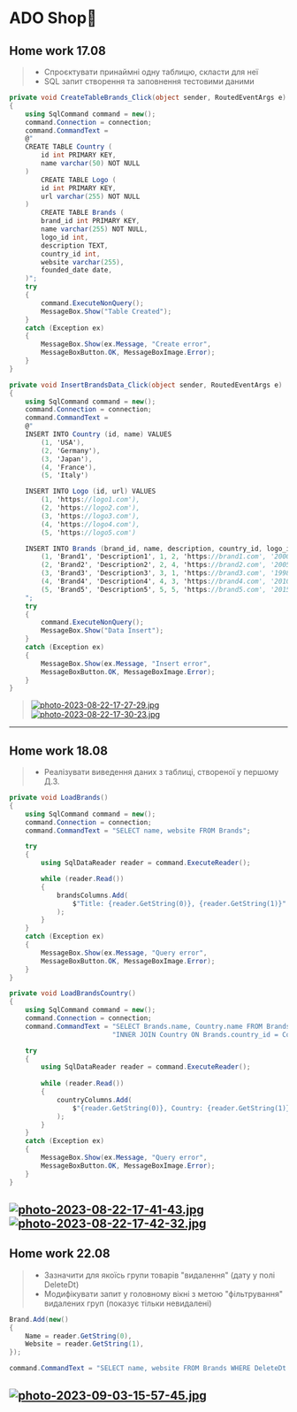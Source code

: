 # ADO Shop:department_store:
## Home work 17.08
> * Спроєктувати принаймні одну таблицю, скласти для неї 
> * SQL запит створення та заповнення тестовими даними
```cs
private void CreateTableBrands_Click(object sender, RoutedEventArgs e)
{
    using SqlCommand command = new();
    command.Connection = connection;
    command.CommandText =
    @"
    CREATE TABLE Country (
        id int PRIMARY KEY,
        name varchar(50) NOT NULL
    )
        CREATE TABLE Logo (
        id int PRIMARY KEY,
        url varchar(255) NOT NULL
    )
        CREATE TABLE Brands (
        brand_id int PRIMARY KEY,
        name varchar(255) NOT NULL,
        logo_id int,
        description TEXT,
        country_id int,
        website varchar(255),
        founded_date date,                    
    )";
    try
    {
        command.ExecuteNonQuery();
        MessageBox.Show("Table Created");
    }
    catch (Exception ex)
    {
        MessageBox.Show(ex.Message, "Create error",
        MessageBoxButton.OK, MessageBoxImage.Error);
    }
}
```
```cs
private void InsertBrandsData_Click(object sender, RoutedEventArgs e)
{
    using SqlCommand command = new();
    command.Connection = connection;
    command.CommandText =
    @"
    INSERT INTO Country (id, name) VALUES
        (1, 'USA'),
        (2, 'Germany'),
        (3, 'Japan'),
        (4, 'France'),
        (5, 'Italy')

    INSERT INTO Logo (id, url) VALUES
        (1, 'https://logo1.com'),           
        (2, 'https://logo2.com'),           
        (3, 'https://logo3.com'),           
        (4, 'https://logo4.com'),           
        (5, 'https://logo5.com')            

    INSERT INTO Brands (brand_id, name, description, country_id, logo_id, website, founded_date) VALUES
        (1, 'Brand1', 'Description1', 1, 2, 'https://brand1.com', '2000-01-01'),
        (2, 'Brand2', 'Description2', 2, 4, 'https://brand2.com', '2005-02-15'),
        (3, 'Brand3', 'Description3', 3, 1, 'https://brand3.com', '1998-07-10'),
        (4, 'Brand4', 'Description4', 4, 3, 'https://brand4.com', '2010-03-20'),
        (5, 'Brand5', 'Description5', 5, 5, 'https://brand5.com', '2015-11-05')
    ";
    try
    {
        command.ExecuteNonQuery();
        MessageBox.Show("Data Insert");
    }
    catch (Exception ex)
    {
        MessageBox.Show(ex.Message, "Insert error",
        MessageBoxButton.OK, MessageBoxImage.Error);
    }
}
```
> [![photo-2023-08-22-17-27-29.jpg](https://i.postimg.cc/g08J1nn8/photo-2023-08-22-17-27-29.jpg)](https://postimg.cc/hJ4cd48t)
> [![photo-2023-08-22-17-30-23.jpg](https://i.postimg.cc/x84nX2X9/photo-2023-08-22-17-30-23.jpg)](https://postimg.cc/JHZ9FS3F)
----
## Home work 18.08
> * Реалізувати виведення даних з таблиці, створеної у першому Д.З.
```cs
private void LoadBrands()
{            
    using SqlCommand command = new();
    command.Connection = connection;
    command.CommandText = "SELECT name, website FROM Brands";

    try
    {
        using SqlDataReader reader = command.ExecuteReader();

        while (reader.Read())
        {
            brandsColumns.Add(
                $"Title: {reader.GetString(0)}, {reader.GetString(1)}"
            );
        }
    }
    catch (Exception ex)
    {
        MessageBox.Show(ex.Message, "Query error",
        MessageBoxButton.OK, MessageBoxImage.Error);
    }
}
```
```cs
private void LoadBrandsCountry()
{
    using SqlCommand command = new();
    command.Connection = connection;
    command.CommandText = "SELECT Brands.name, Country.name FROM Brands " +
                          "INNER JOIN Country ON Brands.country_id = Country.id";

    try
    {
        using SqlDataReader reader = command.ExecuteReader();
    
        while (reader.Read())
        {
            countryColumns.Add(
                $"{reader.GetString(0)}, Country: {reader.GetString(1)}"
            );
        }
    }
    catch (Exception ex)
    {
        MessageBox.Show(ex.Message, "Query error",
        MessageBoxButton.OK, MessageBoxImage.Error);
    }
}
```
[![photo-2023-08-22-17-41-43.jpg](https://i.postimg.cc/7PnydSXq/photo-2023-08-22-17-41-43.jpg)](https://postimg.cc/5jyGFYZr)
[![photo-2023-08-22-17-42-32.jpg](https://i.postimg.cc/CLMVgd6k/photo-2023-08-22-17-42-32.jpg)](https://postimg.cc/0r44G5vy)
----
## Home work 22.08
> * Зазначити для якоїсь групи товарів "видалення" (дату у полі DeleteDt)
> * Модифікувати запит у головному вікні з метою "фільтрування" видалених груп (показує тільки невидалені)
```cs
Brand.Add(new()
{
    Name = reader.GetString(0),
    Website = reader.GetString(1),
});
```
```cs
command.CommandText = "SELECT name, website FROM Brands WHERE DeleteDt IS NULL";
```
[![photo-2023-09-03-15-57-45.jpg](https://i.postimg.cc/2jHWhg77/photo-2023-09-03-15-57-45.jpg)](https://postimg.cc/8s6sVK37)
----
